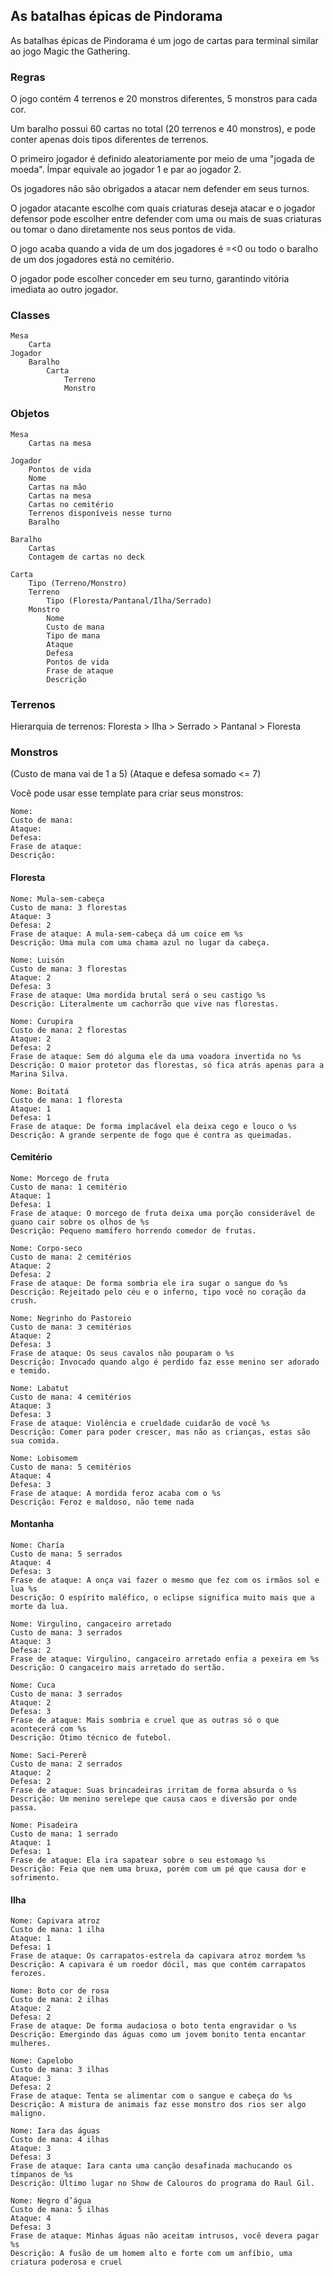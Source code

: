 ## As batalhas épicas de Pindorama

As batalhas épicas de Pindorama é um jogo de cartas para terminal similar ao jogo Magic the Gathering.

### Regras

O jogo contém 4 terrenos e 20 monstros diferentes, 5 monstros para cada cor.

Um baralho possui 60 cartas no total (20 terrenos e 40 monstros), e pode conter apenas dois tipos diferentes de terrenos.

O primeiro jogador é definido aleatoriamente por meio de uma "jogada de moeda". Ímpar equivale ao jogador 1 e par ao jogador 2.

Os jogadores não são obrigados a atacar nem defender em seus turnos.

O jogador atacante escolhe com quais criaturas deseja atacar e o jogador defensor pode escolher entre defender com uma ou mais de suas criaturas ou tomar o dano diretamente nos seus pontos de vida.

O jogo acaba quando a vida de um dos jogadores é =<0 ou todo o baralho de um dos jogadores está no cemitério.

O jogador pode escolher conceder em seu turno, garantindo vitória imediata ao outro jogador.

### Classes

    Mesa
        Carta
    Jogador
        Baralho
            Carta
                Terreno
                Monstro

### Objetos

    Mesa
        Cartas na mesa

    Jogador
        Pontos de vida
        Nome
        Cartas na mão
        Cartas na mesa
        Cartas no cemitério
        Terrenos disponíveis nesse turno
        Baralho

    Baralho
        Cartas
        Contagem de cartas no deck

    Carta
        Tipo (Terreno/Monstro)
        Terreno
            Tipo (Floresta/Pantanal/Ilha/Serrado)
        Monstro
            Nome
            Custo de mana
            Tipo de mana
            Ataque
            Defesa
            Pontos de vida
            Frase de ataque
            Descrição


### Terrenos

Hierarquia de terrenos:
Floresta > Ilha > Serrado > Pantanal > Floresta

### Monstros

(Custo de mana vai de 1 a 5)
(Ataque e defesa somado <= 7)

Você pode usar esse template para criar seus monstros:

```
Nome:
Custo de mana:
Ataque:
Defesa:
Frase de ataque:
Descrição:
```

#### Floresta
```
Nome: Mula-sem-cabeça
Custo de mana: 3 florestas
Ataque: 3
Defesa: 2
Frase de ataque: A mula-sem-cabeça dá um coice em %s
Descrição: Uma mula com uma chama azul no lugar da cabeça.
```
```
Nome: Luisón 
Custo de mana: 3 florestas 
Ataque: 2 
Defesa: 3 
Frase de ataque: Uma mordida brutal será o seu castigo %s 
Descrição: Literalmente um cachorrão que vive nas florestas.
```
```
Nome: Curupira 
Custo de mana: 2 florestas 
Ataque: 2 
Defesa: 2 
Frase de ataque: Sem dó alguma ele da uma voadora invertida no %s 
Descrição: O maior protetor das florestas, só fica atrás apenas para a Marina Silva.

```
```
Nome: Boitatá 
Custo de mana: 1 floresta 
Ataque: 1 
Defesa: 1 
Frase de ataque: De forma implacável ela deixa cego e louco o %s 
Descrição: A grande serpente de fogo que é contra as queimadas.
```
#### Cemitério
```
Nome: Morcego de fruta
Custo de mana: 1 cemitério
Ataque: 1
Defesa: 1
Frase de ataque: O morcego de fruta deixa uma porção considerável de guano cair sobre os olhos de %s
Descrição: Pequeno mamífero horrendo comedor de frutas.
```
```
Nome: Corpo-seco 
Custo de mana: 2 cemitérios 
Ataque: 2 
Defesa: 2 
Frase de ataque: De forma sombria ele ira sugar o sangue do %s 
Descrição: Rejeitado pelo céu e o inferno, tipo você no coração da crush.
```
```
Nome: Negrinho do Pastoreio 
Custo de mana: 3 cemitérios 
Ataque: 2 
Defesa: 3 
Frase de ataque: Os seus cavalos não pouparam o %s 
Descrição: Invocado quando algo é perdido faz esse menino ser adorado e temido.
```
```
Nome: Labatut 
Custo de mana: 4 cemitérios 
Ataque: 3 
Defesa: 3 
Frase de ataque: Violência e crueldade cuidarão de você %s 
Descrição: Comer para poder crescer, mas não as crianças, estas são sua comida.
```
```
Nome: Lobisomem 
Custo de mana: 5 cemitérios 
Ataque: 4  
Defesa: 3 
Frase de ataque: A mordida feroz acaba com o %s 
Descrição: Feroz e maldoso, não teme nada
```

#### Montanha
```
Nome: Charía 
Custo de mana: 5 serrados 
Ataque: 4 
Defesa: 3 
Frase de ataque: A onça vai fazer o mesmo que fez com os irmãos sol e lua %s 
Descrição: O espírito maléfico, o eclipse significa muito mais que a morte da lua.
```
```
Nome: Virgulino, cangaceiro arretado
Custo de mana: 3 serrados
Ataque: 3
Defesa: 2
Frase de ataque: Virgulino, cangaceiro arretado enfia a pexeira em %s
Descrição: O cangaceiro mais arretado do sertão.
```
```
Nome: Cuca 
Custo de mana: 3 serrados 
Ataque: 2 
Defesa: 3 
Frase de ataque: Mais sombria e cruel que as outras só o que acontecerá com %s 
Descrição: Ótimo técnico de futebol.
```
```
Nome: Saci-Pererê 
Custo de mana: 2 serrados
Ataque: 2 
Defesa: 2 
Frase de ataque: Suas brincadeiras irritam de forma absurda o %s 
Descrição: Um menino serelepe que causa caos e diversão por onde passa.
```
```
Nome: Pisadeira 
Custo de mana: 1 serrado 
Ataque: 1 
Defesa: 1 
Frase de ataque: Ela ira sapatear sobre o seu estomago %s 
Descrição: Feia que nem uma bruxa, porém com um pé que causa dor e sofrimento.
```

#### Ilha
```
Nome: Capivara atroz
Custo de mana: 1 ilha
Ataque: 1
Defesa: 1
Frase de ataque: Os carrapatos-estrela da capivara atroz mordem %s
Descrição: A capivara é um roedor dócil, mas que contém carrapatos ferozes.
```
```
Nome: Boto cor de rosa 
Custo de mana: 2 ilhas 
Ataque: 2 
Defesa: 2 
Frase de ataque: De forma audaciosa o boto tenta engravidar o %s 
Descrição: Emergindo das águas como um jovem bonito tenta encantar mulheres.
```
```
Nome: Capelobo 
Custo de mana: 3 ilhas 
Ataque: 3 
Defesa: 2 
Frase de ataque: Tenta se alimentar com o sangue e cabeça do %s 
Descrição: A mistura de animais faz esse monstro dos rios ser algo maligno.
```
```
Nome: Iara das águas
Custo de mana: 4 ilhas
Ataque: 3
Defesa: 3
Frase de ataque: Iara canta uma canção desafinada machucando os tímpanos de %s
Descrição: Último lugar no Show de Calouros do programa do Raul Gil.
```
```
Nome: Negro d’água 
Custo de mana: 5 ilhas 
Ataque: 4 
Defesa: 3 
Frase de ataque: Minhas águas não aceitam intrusos, você devera pagar %s 
Descrição: A fusão de um homem alto e forte com um anfíbio, uma criatura poderosa e cruel
```
